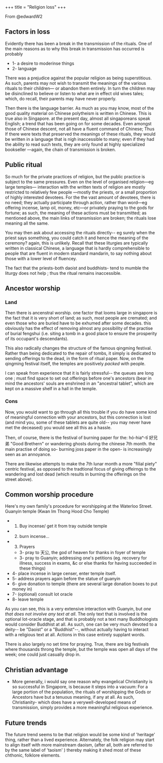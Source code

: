 +++
title = "Religion loss"
+++

From @edwardW2

## Factors in loss
Evidently there has been a break in the transmission of the rituals. One of the main reasons as to why this break in transmission has occurred is probably

- 1- a desire to moderinse things
- 2- language

There was a prejudice against the popular religion as being superstitious. As such, parents may not wish to transmit the meanings of the various rituals to their children— or abandon them entirely. In turn the children may be disinclined to believe or listen to what are in effect old wives tales; which, do recall, their parents may have never properly.

Then there is the language barrier. As much as you may know, most of the good quality material on Chinese polytheism is written in Chinese. This is true also in Singapore.  at the present day, almost all singaporeans speak English; a trend that has been going on for some decades. Even amongst those of Chinese descent, not all have a fluent command of Chinese;  Thus If there were texts that preserved the meanings of these rituals, they would be written in a language that is nigh inaccessible to many; even if they had the ability to read such texts, they are only found at highly specialized bookseller —again, the chain of transmission is broken.

## Public ritual
So much for the private practices of religion, but the public practice is subject to the same pressures. Even on the level of organised religion—eg large temples— interaction with the written texts of religion are mostly restricted to relatively few people —mostly the priests, or a small proportion of highly interested devotees. For the the vast amount of devotees, there is no need; they actually participate through action, rather than word—eg offering incense, lamp oil, money, etc—or privately praying to the gods for fortune; as such, the meaning of these actions must be transmitted; as mentioned above, the main links of transmission are broken; the rituals lose meaning all the same.

You may then ask about accessing the rituals directly-- eg surely when the priest says something, you could catch it and hence the meaning of the ceremony? again, this is unlikely. Recall that these liturgies are typically written in classical Chinese, a language that is  hardly comprehensible to people that are fluent in modern standard mandarin, to say nothing about those with a lower level of fluencey. 

The fact that the priests-both daoist and buddhists- tend to mumble the liturgy does not help ; thus the ritual remains inaccessible.

## Ancestor worship
### Land
Then there is ancenstral worship. one factor that looms large in singapore is the fact that it is very short of land; as such, most people are cremated; and even those who are buried have to be exhumed after some decades. this obviously has the effect of removing almost any possibility of the practise of burial fengshui (i.e. siting a tomb in a good place to ensure the prosperity of its occupant's descendants). 

This also radically changes the structure of the famous qingming festival. Rather than being dedicated to the repair of tombs, it simply is dedicated to sending offerings to the dead, in the form of ritual paper. Now, on the qingming festival itself, the temples are positively *packed* with people.

I can speak from experience that it is fairly stressful-- the queues are long one ; must find space to set out offerings before one's ancestors (bear in mind the ancestors' souls are enshrined in an "ancestral tablet", which are kept on a massive shelf in a hall in the temple.

### Cons
Now, you would want to go through all this trouble if you do have some kind of meaningful connection with your ancestors, but this connection is lost (and mind you, some of these tablets are quite old-- you may never have met the deceased) you would see all this as a hassle. 

Then, of course, there is the festival of burning paper for the: hó-hiaⁿ-tī 好兄弟 "Good Brethern" or wandering ghosts during the chinese 7th month. the main practise of doing so- burning joss paper in the open- is increasingly seen as an annoyance.

There are likewise attempts to make the 7th lunar month a more "filial piety" centric festival, as opposed to the tradtional focus of giving offeirngs to the wandering and lost dead (which results in burning the offerings on the street above).

## Common worship procedure
Here's my own family's procedure for worshipping at the Waterloo Street. Guanyin temple (Kwan Im Thong Hood Cho Temple)

- 1. Buy incense/ get it from tray outside temple
- 2. burn incense...
- 3. Prayers
  - 3- pray to 天公, the god of heaven for thanks in foyer of temple
  - 3- pray to Guanyin; addressing one's petitions (eg. recovery for illness, success in exams, &c or else thanks for having succeeded in these things)
- 4- place incense in large censer, enter temple itself.
- 5- address prayers again before the statue of guanyin
- 6- give donation to temple (there are several large donation boxes to put money in)
- 7- (optional) consult lot oracle
- 8- leave temple

As you can see, this is a very extensive interaction with Guanyin, but *one that does not involve any text at all*. The only text that is involved is the optional lot-oracle stage, and that is probably not a text many Buddhologists would consider Buddhist at all. As such, one can be very much devoted to a deity-- be "Daoist" or a "Buddhist"--, without actually having to interact with a religious text at all. Actions in this case entirely supplant words.

There is also largely no set time for praying. True, there are big festivals where thousands throng the temple, but the temple was open all days of the week; one could just casually drop in.

## Christian advantage
- More generally, i would say one reason why evangelical Christianity is so successful in Singapore, is because it steps into a vacuum: For a large portion of the population, the rituals of worshipping the Gods or Ancestors have but a tenuous meaning, if any at all. As such, Christianity- which does have a verywell-developed means of transmission, simply provides a more meaningful religious experience.


## Future trends
The future trend seems to be that religion would be some kind of 'heritage' thing, rather than a lived experience. Alternately, the folk religion may start to align itself with more mainstream daoism, (after all, both are referred to by the same label of 'taoism' ) thereby making it shed most of these chthonic, folklore elements. 

